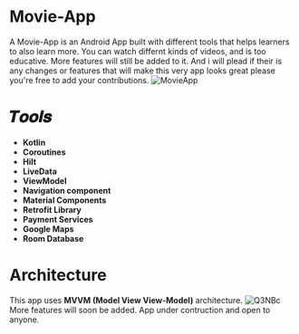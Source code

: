# Movie-App
A Movie-App is an Android App built with different tools that helps learners to also learn more. You can watch differnt kinds of videos, and is too educative. More features will still be added to it. And i will plead if their is any changes or features that will make this very app looks great please you're free to add your contributions. 
![MovieApp](https://user-images.githubusercontent.com/76081468/201403013-12562af2-ee3d-4627-b322-0d2575d3ea99.JPG)


# 𝑻𝒐𝒐𝒍𝒔
- **Kotlin**
- **Coroutines**
- **Hilt**
- **LiveData**
- **ViewModel**
- **Navigation component**
- **Material Components**
- **Retrofit Library**
- **Payment Services**
- **Google Maps**
- **Room Database**

# Architecture 
This app uses **MVVM (Model View View-Model)** architecture.
![Q3NBc](https://user-images.githubusercontent.com/62480395/159254664-fee91587-2a62-4858-a8f4-4ab41e6a7c6e.png)
More features will soon be added. App under contruction and open to anyone. 
